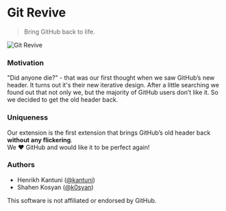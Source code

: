 # Git Revive
> Bring GitHub back to life.

![Git Revive](https://github.com/bruntouchables/GitRevive/blob/master/example.png)

### Motivation
"Did anyone die?" - that was our first thought when we saw GitHub’s new header. It turns out it's their new iterative design. After a little searching we found out that not only we, but the majority of GitHub users don’t like it. So we decided to get the old header back.

### Uniqueness
Our extension is the first extension that brings GitHub’s old header back **without any flickering**.  
We :heart: GitHub and would like it to be perfect again!

### Authors

- Henrikh Kantuni ([@kantuni](https://github.com/kantuni))
- Shahen Kosyan ([@k0syan](https://github.com/k0syan))

This software is not affiliated or endorsed by GitHub.
